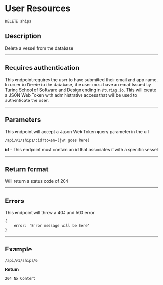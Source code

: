 # User Resources

    DELETE ships

## Description
Delete a vessel from the database

***

## Requires authentication
This endpoint requires the user to have submitted their email and app name.  In order to Delete to the database, the user must have an email issued by Turing School of Software and Design ending in `@turing.io`.  This will create a JSON Web Token with administrative access that will be used to authenticate the user.

***

## Parameters
This endpoint will accept a Jason Web Token query parameter in the url

    /api/v1/ships/:id?token=(jwt goes here)
    
**id** - This endpoint must contain an id that associates it with a specific vessel

***

## Return format

Will return a status code of 204
***

## Errors
This endpoint will throw a 404  and 500 error

```
{ 
	error: 'Error message will be here'
}
```

***

## Example

    /api/v1/ships/6

**Return**

`204 No Content`